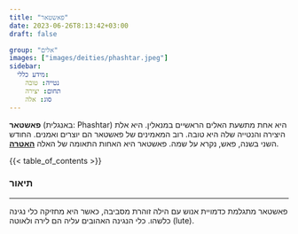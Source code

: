 ```yaml
---
title: "פאשטאר"
date: 2023-06-26T8:13:42+03:00
draft: false

group: "אלים"
images: ["images/deities/phashtar.jpeg"]
sidebar:
  מידע כללי:
    נטייה: טובה
    תחום: יצירה
    סוג: אלה
---
```


**פאשטאר** (באנגלית: Phashtar) היא אחת מתשעת האלים הראשיים במנאלין. היא אלת היצירה והנטייה שלה היא טובה. רוב המאמינים של פאשטאר הם יוצרים ואמנים. החודש השני בשנה, פאש, נקרא על שמה. פאשטאר היא האחות התאומה של האלה [**האטרה**](../../deities/hatera).

{{< table_of_contents >}}

### תיאור

---

פאשטאר מתגלמת כדמויית אנוש עם הילה זוהרת מסביבה, כאשר היא מחזיקה כלי נגינה כלשהו. כלי הנגינה האהובים עליה הם לירה ולאוטה (lute).

